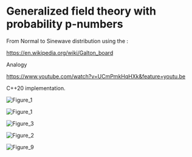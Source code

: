 # Generalized field theory with probability p-numbers

From Normal to Sinewave distribution using the : 

https://en.wikipedia.org/wiki/Galton_board

Analogy

https://www.youtube.com/watch?v=UCmPmkHqHXk&feature=youtu.be

C++20 implementation. 

![Figure_1](https://user-images.githubusercontent.com/75379917/172885838-9a640c10-6f10-4268-9afe-6f209ec89f7d.png)

![Figure_1](https://user-images.githubusercontent.com/75379917/171993589-c2d9824d-f931-4a36-ad55-4a6dac93ed86.png)

![Figure_3](https://user-images.githubusercontent.com/75379917/171993594-d1607125-3d3e-49f4-b612-cf65075fea90.png)

![Figure_2](https://user-images.githubusercontent.com/75379917/171993597-f36b8444-05ec-42f0-bc43-14d2e019fbb3.png)

![Figure_9](https://github.com/MULTICOMPLEX/Field-Mathematics/assets/75379917/4bbc3f4b-caf5-4d66-82a1-eca386961eea)
